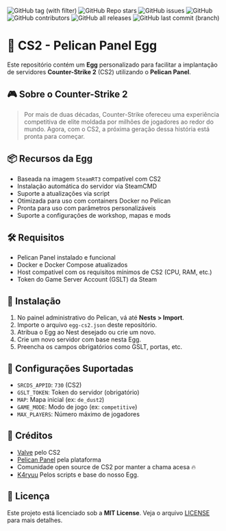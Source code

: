 <a name="readme-top"></a>

![GitHub tag (with filter)](https://img.shields.io/github/v/tag/arthjhon/CS2-Egg?style=for-the-badge&label=Version)
![GitHub Repo stars](https://img.shields.io/github/stars/arthjhon/CS2-Egg?style=for-the-badge)
![GitHub issues](https://img.shields.io/github/issues/arthjhon/CS2-Egg?style=for-the-badge)
![GitHub](https://img.shields.io/github/license/arthjhon/CS2-Egg?style=for-the-badge)
![GitHub contributors](https://img.shields.io/github/contributors/arthjhon/CS2-Egg?style=for-the-badge)
![GitHub all releases](https://img.shields.io/github/downloads/arthjhon/CS2-Egg/total?style=for-the-badge)
![GitHub last commit (branch)](https://img.shields.io/github/last-commit/arthjhon/CS2-Egg/dev?style=for-the-badge)


# 🥚 CS2 - Pelican Panel Egg

Este repositório contém um **Egg** personalizado para facilitar a implantação de servidores **Counter-Strike 2** (CS2) utilizando o **Pelican Panel**.

## 🎮 Sobre o Counter-Strike 2

> Por mais de duas décadas, Counter-Strike ofereceu uma experiência competitiva de elite moldada por milhões de jogadores ao redor do mundo. Agora, com o CS2, a próxima geração dessa história está pronta para começar.

## 📦 Recursos da Egg

- Baseada na imagem `SteamRT3` compatível com CS2
- Instalação automática do servidor via SteamCMD
- Suporte a atualizações via script
- Otimizada para uso com containers Docker no Pelican
- Pronta para uso com parâmetros personalizáveis
- Suporte a configurações de workshop, mapas e mods

## 🛠️ Requisitos

- Pelican Panel instalado e funcional
- Docker e Docker Compose atualizados
- Host compatível com os requisitos mínimos de CS2 (CPU, RAM, etc.)
- Token do Game Server Account (GSLT) da Steam

## 🚀 Instalação

1. No painel administrativo do Pelican, vá até **Nests > Import**.
2. Importe o arquivo `egg-cs2.json` deste repositório.
3. Atribua o Egg ao Nest desejado ou crie um novo.
4. Crie um novo servidor com base nesta Egg.
5. Preencha os campos obrigatórios como GSLT, portas, etc.

## 🔧 Configurações Suportadas

- `SRCDS_APPID`: `730` (CS2)
- `GSLT_TOKEN`: Token do servidor (obrigatório)
- `MAP`: Mapa inicial (ex: `de_dust2`)
- `GAME_MODE`: Modo de jogo (ex: `competitive`)
- `MAX_PLAYERS`: Número máximo de jogadores

## 📣 Créditos

- [Valve](https://www.valvesoftware.com/) pelo CS2
- [Pelican Panel](https://github.com/pelican-panel) pela plataforma
- Comunidade open source de CS2 por manter a chama acesa 🔥
- [K4ryuu](https://github.com/K4ryuu/CS2-Egg/tree/dev) Pelos scripts e base do nosso Egg.

## 📄 Licença

Este projeto está licenciado sob a **MIT License**. Veja o arquivo [LICENSE](./LICENSE) para mais detalhes.
